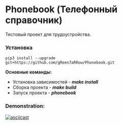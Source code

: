 # Phonebook (Телефонный справочник)
Тестовый проект для трудоустройства.

### Установка
```
pip3 install --upgrade git+https://github.com/gReen7aRRow/Phonebook.git
```

**Основные команды:**
- Установка зависимостей - ***make install***
- Сборка проекта  - ***make build***
- Запуск проекта - ***phonebook***

### Demonstration:
[![asciicast](https://asciinema.org/a/517788.svg)](https://asciinema.org/a/517788)